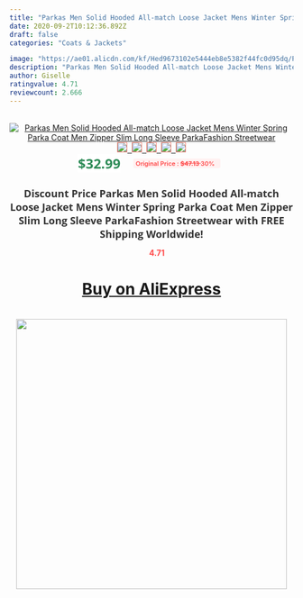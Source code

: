 ```yaml
---
title: "Parkas Men Solid Hooded All-match Loose Jacket Mens Winter Spring Parka Coat Men Zipper Slim Long Sleeve ParkaFashion Streetwear"
date: 2020-09-2T10:12:36.892Z
draft: false
categories: "Coats & Jackets"

image: "https://ae01.alicdn.com/kf/Hed9673102e5444eb8e5382f44fc0d95dq/Parkas-Men-Solid-Hooded-All-match-Loose-Jacket-Mens-Winter-Spring-Parka-Coat-Men-Zipper-Slim.jpg"
description: "Parkas Men Solid Hooded All-match Loose Jacket Mens Winter Spring Parka Coat Men Zipper Slim Long Sleeve ParkaFashion Streetwear"
author: Giselle
ratingvalue: 4.71
reviewcount: 2.666
---
```

<br>
<div style="text-align: center;">
<a href="https://s.click.aliexpress.com/e/_ALXejL" target="_blank" rel="nofollow noopener noreferrer"><img alt="Parkas Men Solid Hooded All-match Loose Jacket Mens Winter Spring Parka Coat Men Zipper Slim Long Sleeve ParkaFashion Streetwear" class="magnifier-image" src="https://ae01.alicdn.com/kf/Hed9673102e5444eb8e5382f44fc0d95dq/Parkas-Men-Solid-Hooded-All-match-Loose-Jacket-Mens-Winter-Spring-Parka-Coat-Men-Zipper-Slim.jpg_640x640.jpg">
<br>
<img style="border:1px solid salmon" src="https://ae01.alicdn.com/kf/Hed9673102e5444eb8e5382f44fc0d95dq/Parkas-Men-Solid-Hooded-All-match-Loose-Jacket-Mens-Winter-Spring-Parka-Coat-Men-Zipper-Slim.jpg_120x120.jpg">&nbsp;&nbsp;<img style="border:1px solid salmon" src="https://ae01.alicdn.com/kf/H0f22dacadfb14878accb3ae9048f7554v/Parkas-Men-Solid-Hooded-All-match-Loose-Jacket-Mens-Winter-Spring-Parka-Coat-Men-Zipper-Slim.jpg_120x120.jpg">&nbsp;&nbsp;<img style="border:1px solid salmon" src="https://ae01.alicdn.com/kf/H34bdfe46a37d4a32b81231dc2d58839ff/Parkas-Men-Solid-Hooded-All-match-Loose-Jacket-Mens-Winter-Spring-Parka-Coat-Men-Zipper-Slim.jpg_120x120.jpg">&nbsp;&nbsp;<img style="border:1px solid salmon" src="https://ae01.alicdn.com/kf/Hbf07d05a2abc48098abc67feeb01d9bc0/Parkas-Men-Solid-Hooded-All-match-Loose-Jacket-Mens-Winter-Spring-Parka-Coat-Men-Zipper-Slim.jpg_120x120.jpg">&nbsp;&nbsp;<img style="border:1px solid salmon" src="https://ae01.alicdn.com/kf/H36fba6635dbb4224965955f2c1a77463S/Parkas-Men-Solid-Hooded-All-match-Loose-Jacket-Mens-Winter-Spring-Parka-Coat-Men-Zipper-Slim.jpg_120x120.jpg"></a></div><br0>
<div style="text-align: center;"><span style="background-color: white; border: 0px; box-sizing: border-box; color: seagreen; display: inline-block; font-family: &quot;open sans&quot; , &quot;arial&quot; , &quot;helvetica&quot; , sans-serif , &quot;heiti&quot;; font-size: 24px; font-stretch: inherit; font-weight: 700; line-height: inherit; margin: 0px 10px 0px 0px; padding: 0px; vertical-align: middle;">$32.99 </span>
<span style="background: rgb(255 , 241 , 241); border-radius: 3px; border: 0px; box-sizing: border-box; color: #ff4747; display: inline-block; font-family: inherit; font-size: 12px; font-stretch: inherit; font-style: inherit; font-variant: inherit; font-weight: 600; line-height: inherit; margin: 0px; padding: 2px 5px; transform: scale(0.9); vertical-align: middle;">Original Price : <b style="text-decoration: line-through;">$47.13 </b> 30%&nbsp;&nbsp;</span></div>
<h1 style="color: #333333; display: inline-block; font-family: &quot;open sans&quot; , &quot;arial&quot; , &quot;helvetica&quot; , sans-serif , &quot;heiti&quot;; font-size: 18px; font-stretch: inherit; font-weight: 700; text-align: center;">Discount Price Parkas Men Solid Hooded All-match Loose Jacket Mens Winter Spring Parka Coat Men Zipper Slim Long Sleeve ParkaFashion Streetwear with FREE Shipping Worldwide!</h1>
<div style="color: #ff4747; text-align: center;">
<img src="https://4.bp.blogspot.com/-M0ZcTcb-5uY/XleCXlxnR4I/AAAAAAAAAEc/OrjgMkXV1oMQFaCRZj5HQwOCBcu3w1FegCPcBGAYYCw/s1600/star.png" style="height: 15px;">&nbsp;<b>4.71</b></div>
<div class="button_cont" align="center"><a class="buynow_a" href="https://s.click.aliexpress.com/e/_ALXejL" target="_blank" rel="nofollow noopener noreferrer"><H1>Buy on AliExpress</H1></a></div><br>
<div class="separator" style="clear: both; text-align: center;">
<img src="https://lh3.googleusercontent.com/-pTy5HemUv9M/XlePHvY0dAI/AAAAAAAAAE4/0nX5iRUoIWY8eMW9Dpxeirr157OZliDIgCLcBGAsYHQ/s1600/badge.gif" width="480">
</div>

